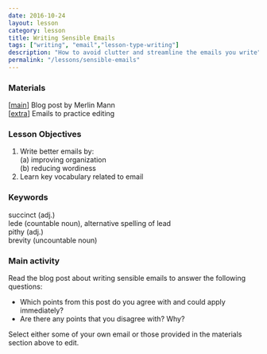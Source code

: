 ```yaml
---
date: 2016-10-24
layout: lesson
category: lesson
title: Writing Sensible Emails
tags: ["writing", "email","lesson-type-writing"]
description: "How to avoid clutter and streamline the emails you write"
permalink: "/lessons/sensible-emails"
---
```

### Materials
[<a href="http://www.43folders.com/2005/09/19/writing-sensible-email-messages" target="_blank">main</a>] Blog post by Merlin Mann<br>
[<a href="http://derek.com.ua/lessons/email-samples" target="_blank">extra</a>] Emails to practice editing  

### Lesson Objectives  
1. Write better emails by:  
    (a) improving organization  
	(b) reducing wordiness  
2. Learn key vocabulary related to email 

### Keywords  
succinct (adj.)  
lede (countable noun), alternative spelling of lead   
pithy (adj.)  
brevity (uncountable noun)  

### Main activity 
Read the blog post about writing sensible emails to answer the following questions: 

- Which points from this post do you agree with and could apply immediately?
- Are there any points that you disagree with? Why?

Select either some of your own email or those provided in the materials section above to edit. 